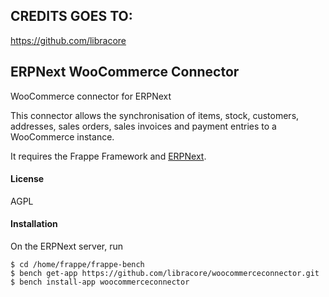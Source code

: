 ## CREDITS GOES TO:
https://github.com/libracore


##
##
##
##
## ERPNext WooCommerce Connector

WooCommerce connector for ERPNext

This connector allows the synchronisation of items, stock, customers, addresses, sales orders, sales invoices and payment entries to a WooCommerce instance.

It requires the Frappe Framework and [ERPNext](https://erpnext.org).

#### License

AGPL

#### Installation

On the ERPNext server, run

    $ cd /home/frappe/frappe-bench
	$ bench get-app https://github.com/libracore/woocommerceconnector.git
	$ bench install-app woocommerceconnector
